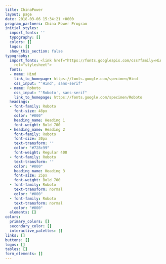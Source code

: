 ```yaml
---
title: ChinaPower
layout: page
date: 2018-03-06 15:34:21 +0000
program_partners: China Power Program
initial_styles:
  import_fonts: ''
  typography: []
  colors: []
  logos: []
  show_this_section: false
typography:
  import_fonts: <link href="https://fonts.googleapis.com/css?family=Hind|Roboto:400,600,700"
    rel="stylesheet">
  fonts:
  - name: Hind
    link_to_homepage: https://fonts.google.com/specimen/Hind
    css_input: "'Hind', sans-serif"
  - name: Roboto
    css_input: "'Roboto', sans-serif"
    link_to_homepage: https://fonts.google.com/specimen/Roboto
  headings:
  - font-family: Roboto
    font-size: 48px
    color: "#000"
    heading_name: Heading 1
    font-weight: Bold 700
  - heading_name: Heading 2
    font-family: Roboto
    font-size: 30px
    text-transform: ''
    color: "#728c99"
    font-weight: Regular 400
  - font-family: Roboto
    text-transform: ''
    color: "#000"
    heading_name: Heading 3
    font-size: 25px
    font-weight: Bold 700
  - font-family: Roboto
    text-transform: normal
    color: "#000"
  - font-family: Roboto
    text-transform: normal
    color: "#000"
  elements: []
colors:
  primary_colors: []
  secondary_color: []
  interactive_palettes: []
links: []
buttons: []
logos: []
tables: []
form_elements: []
---
```

